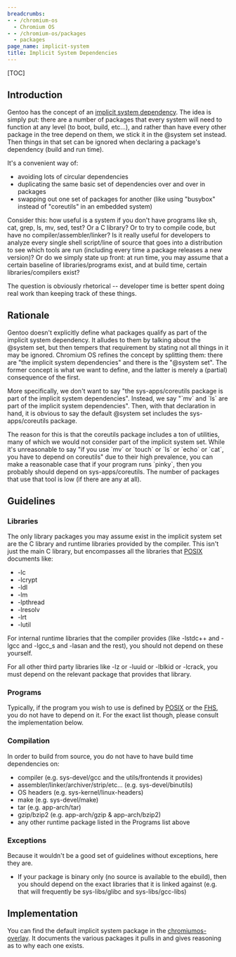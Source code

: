 ```yaml
---
breadcrumbs:
- - /chromium-os
  - Chromium OS
- - /chromium-os/packages
  - packages
page_name: implicit-system
title: Implicit System Dependencies
---
```


[TOC]

## Introduction

Gentoo has the concept of an [implicit system
dependency](http://devmanual.gentoo.org/general-concepts/dependencies/). The
idea is simply put: there are a number of packages that every system will need
to function at any level (to boot, build, etc...), and rather than have every
other package in the tree depend on them, we stick it in the @system set
instead. Then things in that set can be ignored when declaring a package's
dependency (build and run time).

It's a convenient way of:

*   avoiding lots of circular dependencies
*   duplicating the same basic set of dependencies over and over in
            packages
*   swapping out one set of packages for another (like using "busybox"
            instead of "coreutils" in an embedded system)

Consider this: how useful is a system if you don't have programs like sh, cat,
grep, ls, mv, sed, test? Or a C library? Or to try to compile code, but have no
compiler/assembler/linker? Is it really useful for developers to analyze every
single shell script/line of source that goes into a distribution to see which
tools are run (including every time a package releases a new version)? Or do we
simply state up front: at run time, you may assume that a certain baseline of
libraries/programs exist, and at build time, certain libraries/compilers exist?

The question is obviously rhetorical -- developer time is better spent doing
real work than keeping track of these things.

## Rationale

Gentoo doesn't explicitly define what packages qualify as part of the implicit
system dependency. It alludes to them by talking about the @system set, but then
tempers that requirement by stating not all things in it may be ignored.
Chromium OS refines the concept by splitting them: there are "the implicit
system dependencies" and there is the "@system set". The former concept is what
we want to define, and the latter is merely a (partial) consequence of the
first.

More specifically, we don't want to say "the sys-apps/coreutils package is part
of the implicit system dependencies". Instead, we say "\`mv\` and \`ls\` are
part of the implicit system dependencies". Then, with that declaration in hand,
it is obvious to say the default @system set includes the sys-apps/coreutils
package.

The reason for this is that the coreutils package includes a ton of utilities,
many of which we would not consider part of the implicit system set. While it's
unreasonable to say "if you use \`mv\` or \`touch\` or \`ls\` or \`echo\` or
\`cat\`, you have to depend on coreutils" due to their high prevalence, you can
make a reasonable case that if your program runs \`pinky\`, then you probably
should depend on sys-apps/coreutils. The number of packages that use that tool
is low (if there are any at all).

## Guidelines

### Libraries

The only library packages you may assume exist in the implicit system set are
the C library and runtime libraries provided by the compiler. This isn't just
the main C library, but encompasses all the libraries that
[POSIX](http://pubs.opengroup.org/onlinepubs/9699919799/) documents like:

*   -lc
*   -lcrypt
*   -ldl
*   -lm
*   -lpthread
*   -lresolv
*   -lrt
*   -lutil

For internal runtime libraries that the compiler provides (like -lstdc++ and
-lgcc and -lgcc_s and -lasan and the rest), you should not depend on these
yourself.

For all other third party libraries like -lz or -luuid or -lblkid or -lcrack,
you must depend on the relevant package that provides that library.

### Programs

Typically, if the program you wish to use is defined by
[POSIX](http://pubs.opengroup.org/onlinepubs/9699919799/idx/utilities.html) or
the [FHS](http://www.pathname.com/fhs/), you do not have to depend on it. For
the exact list though, please consult the implementation below.

### Compilation

In order to build from source, you do not have to have build time dependencies
on:

*   compiler (e.g. sys-devel/gcc and the utils/frontends it provides)
*   assembler/linker/archiver/strip/etc... (e.g. sys-devel/binutils)
*   OS headers (e.g. sys-kernel/linux-headers)
*   make (e.g. sys-devel/make)
*   tar (e.g. app-arch/tar)
*   gzip/bzip2 (e.g. app-arch/gzip & app-arch/bzip2)
*   any other runtime package listed in the Programs list above

### Exceptions

Because it wouldn't be a good set of guidelines without exceptions, here they
are.

*   If your package is binary only (no source is available to the
            ebuild), then you should depend on the exact libraries that it is
            linked against (e.g. that will frequently be sys-libs/glibc and
            sys-libs/gcc-libs)

## Implementation

You can find the default implicit system package in the
[chromiumos-overlay](https://chromium.googlesource.com/chromiumos/overlays/chromiumos-overlay/+/master/virtual/implicit-system).
It documents the various packages it pulls in and gives reasoning as to why each
one exists.